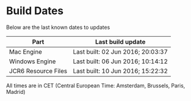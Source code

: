 # Build Dates

Below are the last known dates to updates

Part | Last build update
-----|-----
Mac Engine | Last built: 02 Jun 2016; 20:03:37
Windows Engine | Last built: 06 Jun 2016; 10:14:12
JCR6 Resource Files | Last built: 10 Jun 2016; 15:22:32
All times are in CET (Central European Time: Amsterdam, Brussels, Paris, Madrid)



